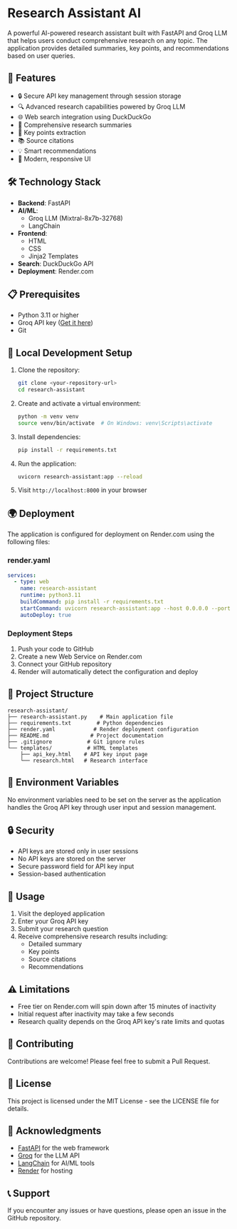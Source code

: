 # Research Assistant AI

A powerful AI-powered research assistant built with FastAPI and Groq LLM that helps users conduct comprehensive research on any topic. The application provides detailed summaries, key points, and recommendations based on user queries.

## 🌟 Features

- 🔒 Secure API key management through session storage
- 🔍 Advanced research capabilities powered by Groq LLM
- 🌐 Web search integration using DuckDuckGo
- 📝 Comprehensive research summaries
- 🎯 Key points extraction
- 📚 Source citations
- 💡 Smart recommendations
- 🎨 Modern, responsive UI

## 🛠️ Technology Stack

- **Backend**: FastAPI
- **AI/ML**: 
  - Groq LLM (Mixtral-8x7b-32768)
  - LangChain
- **Frontend**: 
  - HTML
  - CSS
  - Jinja2 Templates
- **Search**: DuckDuckGo API
- **Deployment**: Render.com

## 📋 Prerequisites

- Python 3.11 or higher
- Groq API key ([Get it here](https://console.groq.com))
- Git

## 🚀 Local Development Setup

1. Clone the repository:
   ```bash
   git clone <your-repository-url>
   cd research-assistant
   ```

2. Create and activate a virtual environment:
   ```bash
   python -m venv venv
   source venv/bin/activate  # On Windows: venv\Scripts\activate
   ```

3. Install dependencies:
   ```bash
   pip install -r requirements.txt
   ```

4. Run the application:
   ```bash
   uvicorn research-assistant:app --reload
   ```

5. Visit `http://localhost:8000` in your browser

## 🌍 Deployment

The application is configured for deployment on Render.com using the following files:

### render.yaml
```yaml
services:
  - type: web
    name: research-assistant
    runtime: python3.11
    buildCommand: pip install -r requirements.txt
    startCommand: uvicorn research-assistant:app --host 0.0.0.0 --port $PORT
    autoDeploy: true
```

### Deployment Steps

1. Push your code to GitHub
2. Create a new Web Service on Render.com
3. Connect your GitHub repository
4. Render will automatically detect the configuration and deploy

## 📁 Project Structure

```
research-assistant/
├── research-assistant.py    # Main application file
├── requirements.txt        # Python dependencies
├── render.yaml            # Render deployment configuration
├── README.md             # Project documentation
├── .gitignore           # Git ignore rules
└── templates/           # HTML templates
    ├── api_key.html    # API key input page
    └── research.html   # Research interface
```

## 🔑 Environment Variables

No environment variables need to be set on the server as the application handles the Groq API key through user input and session management.

## 🔒 Security

- API keys are stored only in user sessions
- No API keys are stored on the server
- Secure password field for API key input
- Session-based authentication

## 🚦 Usage

1. Visit the deployed application
2. Enter your Groq API key
3. Submit your research question
4. Receive comprehensive research results including:
   - Detailed summary
   - Key points
   - Source citations
   - Recommendations

## ⚠️ Limitations

- Free tier on Render.com will spin down after 15 minutes of inactivity
- Initial request after inactivity may take a few seconds
- Research quality depends on the Groq API key's rate limits and quotas

## 🤝 Contributing

Contributions are welcome! Please feel free to submit a Pull Request.

## 📄 License

This project is licensed under the MIT License - see the LICENSE file for details.

## 🙏 Acknowledgments

- [FastAPI](https://fastapi.tiangolo.com/) for the web framework
- [Groq](https://groq.com/) for the LLM API
- [LangChain](https://python.langchain.com/) for AI/ML tools
- [Render](https://render.com/) for hosting

## 📞 Support

If you encounter any issues or have questions, please open an issue in the GitHub repository.
